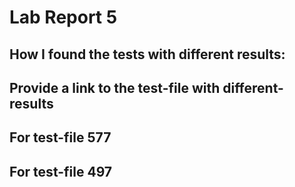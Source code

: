 # Lab Report 5

## How I found the tests with different results:

## Provide a link to the test-file with different-results

## For test-file 577

## For test-file 497
